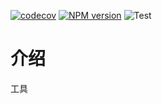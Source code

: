[![codecov](https://codecov.io/gh/fullstackoverflow/busboy/branch/master/graph/badge.svg)](https://codecov.io/gh/fullstackoverflow/busboy)
[![NPM version](https://img.shields.io/npm/v/@tosee/busboy.svg)](https://www.npmjs.com/@tosee/busboy)
![Test](https://github.com/fullstackoverflow/busboy/workflows/Test/badge.svg)

# 介绍

工具